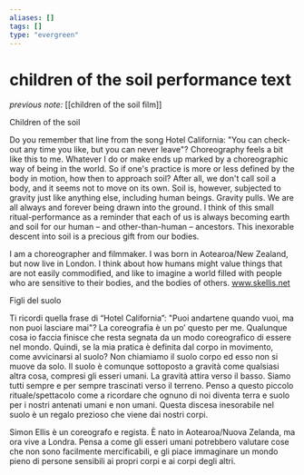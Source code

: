 ```yaml
---
aliases: []
tags: []
type: "evergreen"
---
```


# children of the soil performance text

_previous note:_ [[children of the soil film]]

Children of the soil

Do you remember that line from the song Hotel California: "You can check-out any time you like, but you can never leave"? Choreography feels a bit like this to me. Whatever I do or make ends up marked by a choreographic way of being in the world. So if one's practice is more or less defined by the body in motion, how then to approach soil? After all, we don't call soil a body, and it seems not to move on its own. Soil is, however, subjected to gravity just like anything else, including human beings. Gravity pulls. We are all always and forever being drawn into the ground. I think of this small ritual-performance as a reminder that each of us is always becoming earth and soil for our human – and other-than-human – ancestors. This inexorable descent into soil is a precious gift from our bodies.

I am a choreographer and filmmaker. I was born in Aotearoa/New Zealand, but now live in London. I think about how humans might value things that are not easily commodified, and like to imagine a world filled with people who are sensitive to their bodies, and the bodies of others. www.skellis.net

Figli del suolo

Ti ricordi quella frase di “Hotel California”: "Puoi andartene quando vuoi, ma non puoi lasciare mai"? La coreografia è un po’ questo per me. Qualunque cosa io faccia finisce che resta segnata da un modo coreografico di essere nel mondo. Quindi, se la mia pratica è definita dal corpo in movimento, come avvicinarsi al suolo? Non chiamiamo il suolo corpo ed esso non si muove da solo. Il suolo è comunque sottoposto a gravità come qualsiasi altra cosa, compresi gli esseri umani. La gravità attira verso il basso. Siamo tutti sempre e per sempre trascinati verso il terreno. Penso a questo piccolo rituale/spettacolo come a ricordare che ognuno di noi diventa terra e suolo per i nostri antenati umani e non umani. Questa discesa inesorabile nel suolo è un regalo prezioso che viene dai nostri corpi.



Simon Ellis è un coreografo e regista. È nato in Aotearoa/Nuova Zelanda, ma ora vive a Londra. Pensa a come gli esseri umani potrebbero valutare cose che non sono facilmente mercificabili, e gli piace immaginare un mondo pieno di persone sensibili ai propri corpi e ai corpi degli altri.




